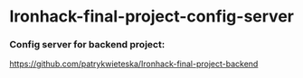 # Ironhack-final-project-config-server

### Config server for backend project: 
https://github.com/patrykwieteska/Ironhack-final-project-backend
